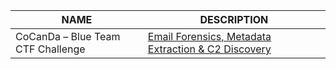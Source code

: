 | NAME                                         | DESCRIPTION         |
|-----------------------------------------------|----------------------------|
| CoCanDa – Blue Team CTF Challenge                               | <a href="https://github.com/slybdev/CoCanDa-Incident-Response-Blue-Team-Labs-Online-CTF">Email Forensics, Metadata Extraction & C2 Discovery</a>|           |
